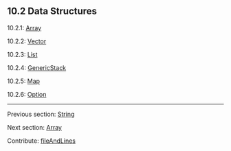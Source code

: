 ## 10.2 Data Structures

10.2.1: [Array](std-Array.md)

10.2.2: [Vector](std-vector.md)

10.2.3: [List](std-List.md)

10.2.4: [GenericStack](std-GenericStack.md)

10.2.5: [Map](std-Map.md)

10.2.6: [Option](std-Option.md)

---

Previous section: [String](std-String.md)

Next section: [Array](std-Array.md)

Contribute: [fileAndLines](https://github.com/HaxeFoundation/HaxeManual/blob/master/10-std.tex#L14-14)